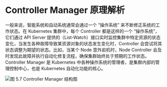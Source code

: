 # Controller Manager 原理解析

一般来说，智能系统和自动系统通常会通过一个 “操作系统” 来不断修正系统的工作状态。在 Kubernetes 集群中，每个 Controller 都是这样的一个 “操作系统”，它们通过 API Server 提供的（List-Watch）接口实时监控集群中特定资源的状态变化，当发生各种故障导致某资源对象的状态发生变化时，Controller 会尝试将其状态调整为期望的状态。比如，当某个 Node 意外宕机时，Node Controller 会及时发现此故障并执行自动化修复流程，确保集群始终处于预期的工作状态。Controller Manager 是 Kubernetes 中各种操作系统的管理者，是集群内部的管理控制中心，也是 Kubernetes 自动化功能的核心。

![图 5.7 Controller Manager 结构图](../../../gitbook/assets/topic_5/5_7.png)
